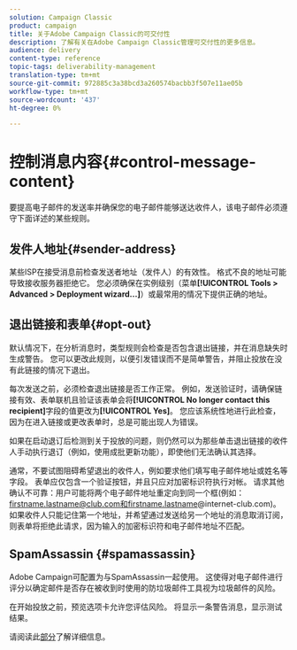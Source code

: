 ```yaml
---
solution: Campaign Classic
product: campaign
title: 关于Adobe Campaign Classic的可交付性
description: 了解有关在Adobe Campaign Classic管理可交付性的更多信息。
audience: delivery
content-type: reference
topic-tags: deliverability-management
translation-type: tm+mt
source-git-commit: 972885c3a38bcd3a260574bacbb3f507e11ae05b
workflow-type: tm+mt
source-wordcount: '437'
ht-degree: 0%

---
```



# 控制消息内容{#control-message-content}

要提高电子邮件的发送率并确保您的电子邮件能够送达收件人，该电子邮件必须遵守下面详述的某些规则。

## 发件人地址{#sender-address}

某些ISP在接受消息前检查发送者地址（发件人）的有效性。 格式不良的地址可能导致接收服务器拒绝它。 您必须确保在实例级别（菜单&#x200B;**[!UICONTROL Tools > Advanced > Deployment wizard...]**）或最常用的情况下提供正确的地址。

## 退出链接和表单{#opt-out}

默认情况下，在分析消息时，类型规则会检查是否包含退出链接，并在消息缺失时生成警告。 您可以更改此规则，以便引发错误而不是简单警告，并阻止投放在没有此链接的情况下退出。

每次发送之前，必须检查退出链接是否工作正常。 例如，发送验证时，请确保链接有效、表单联机且验证该表单会将&#x200B;**[!UICONTROL No longer contact this recipient]**&#x200B;字段的值更改为&#x200B;**[!UICONTROL Yes]**。 您应该系统性地进行此检查，因为在进入链接或更改表单时，总是可能出现人为错误。

如果在启动退订后检测到关于投放的问题，则仍然可以为那些单击退出链接的收件人手动执行退订（例如，使用成批更新功能），即使他们无法确认其选择。

通常，不要试图阻碍希望退出的收件人，例如要求他们填写电子邮件地址或姓名等字段。 表单应仅包含一个验证按钮，并且只应对加密标识符执行对帐。 请求其他确认不可靠：用户可能将两个电子邮件地址重定向到同一个框(例如：firstname.lastname@club.com和firstname.lastname@internet-club.com)。 如果收件人只能记住第一个地址，并希望通过发送给另一个地址的消息取消订阅，则表单将拒绝此请求，因为输入的加密标识符和电子邮件地址不匹配。

## SpamAssassin {#spamassassin}

Adobe Campaign可配置为与SpamAssassin一起使用。 这使得对电子邮件进行评分以确定邮件是否存在被收到时使用的防垃圾邮件工具视为垃圾邮件的风险。

在开始投放之前，预览选项卡允许您评估风险。 将显示一条警告消息，显示测试结果。

请阅读此[部分](../../delivery/using/spamassassin.md)了解详细信息。